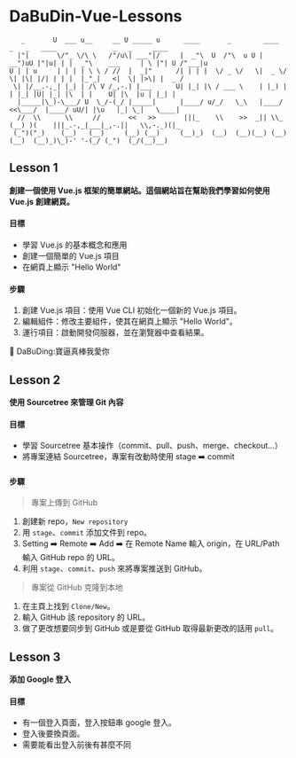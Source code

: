 # DaBuDin-Vue-Lessons
```
   _       U  ___ u__     __ U _____ u      ____       _        ____     _   _   ____              _   _     ____   
  |"|       \/"_ \/\ \   /"/u\| ___"|/     |  _"\  U  /"\  u U | __")uU |"|u| | |  _"\    ___     | \ |"| U /"___|u 
U | | u     | | | | \ \ / //  |  _|"      /| | | |  \/ _ \/   \|  _ \/ \| |\| |/| | | |  |_"_|   <|  \| |>\| |  _ / 
 \| |/__.-,_| |_| | /\ V /_,-.| |___      U| |_| |\ / ___ \    | |_) |  | |_| |U| |_| |\  | |    U| |\  |u | |_| |  
  |_____|\_)-\___/ U  \_/-(_/ |_____|      |____/ u/_/   \_\   |____/  <<\___/  |____/ uU/| |\u   |_| \_|   \____|  
  //  \\      \\     //       <<   >>       |||_    \\    >>  _|| \\_ (__) )(    |||_.-,_|___|_,-.||   \\,-._)(|_   
 (_")("_)    (__)   (__)     (__) (__)     (__)_)  (__)  (__)(__) (__)    (__)  (__)_)\_)-' '-(_/ (_")  (_/(__)__)
```

## Lesson 1
**創建一個使用 Vue.js 框架的簡單網站。這個網站旨在幫助我們學習如何使用 Vue.js 創建網頁。**<br>

#### 目標
* 學習 Vue.js 的基本概念和應用
* 創建一個簡單的 Vue.js 項目
* 在網頁上顯示 "Hello World"

#### 步驟
1. 創建 Vue.js 項目：使用 Vue CLI 初始化一個新的 Vue.js 項目。
2. 編輯組件：修改主要組件，使其在網頁上顯示 "Hello World"。
3. 運行項目：啟動開發伺服器，並在瀏覽器中查看結果。


:high_brightness:	DaBuDing:寶逼真棒我愛你

## Lesson 2
**使用 Sourcetree 來管理 Git 內容**

#### 目標
* 學習 Sourcetree 基本操作（commit、pull、push、merge、checkout...）
* 將專案連結 Sourcetree，專案有改動時使用 stage :arrow_right: commit

#### 步驟
> 專案上傳到 GitHub
1. 創建新 repo，`New repository`
2. 用 `stage`、`commit` 添加文件到 repo。
3. Setting :arrow_right: Remote :arrow_right: Add :arrow_right: 在 Remote Name 輸入 origin，在 URL/Path 輸入 GitHub repo 的 URL。
4. 利用 `stage`、`commit`、`push` 來將專案推送到 GitHub。

> 專案從 GitHub 克隆到本地
1. 在主頁上找到 `Clone/New`。
2. 輸入 GitHub 該 repository 的 URL。
3. 做了更改想要同步到 GitHub 或是要從 GitHub 取得最新更改的話用 `pull`。

## Lesson 3
**添加 Google 登入**

#### 目標
* 有一個登入頁面，登入按鈕串 google 登入。
* 登入後要換頁面。
* 需要能看出登入前後有甚麼不同

